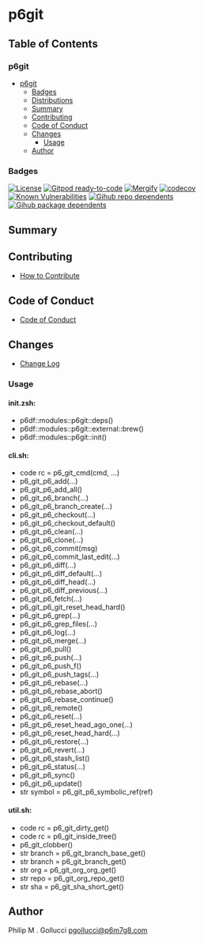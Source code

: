 # p6git

## Table of Contents


### p6git
- [p6git](#p6git)
  - [Badges](#badges)
  - [Distributions](#distributions)
  - [Summary](#summary)
  - [Contributing](#contributing)
  - [Code of Conduct](#code-of-conduct)
  - [Changes](#changes)
    - [Usage](#usage)
  - [Author](#author)

### Badges

[![License](https://img.shields.io/badge/License-Apache%202.0-yellowgreen.svg)](https://opensource.org/licenses/Apache-2.0)
[![Gitpod ready-to-code](https://img.shields.io/badge/Gitpod-ready--to--code-blue?logo=gitpod)](https://gitpod.io/#https://github.com/p6m7g8/p6git)
[![Mergify](https://img.shields.io/endpoint.svg?url=https://gh.mergify.io/badges/p6m7g8/p6git/&style=flat)](https://mergify.io)
[![codecov](https://codecov.io/gh/p6m7g8/p6git/branch/master/graph/badge.svg?token=14Yj1fZbew)](https://codecov.io/gh/p6m7g8/p6git)
[![Known Vulnerabilities](https://snyk.io/test/github/p6m7g8/p6git/badge.svg?targetFile=package.json)](https://snyk.io/test/github/p6m7g8/p6git?targetFile=package.json)
[![Gihub repo dependents](https://badgen.net/github/dependents-repo/p6m7g8/p6git)](https://github.com/p6m7g8/p6git/network/dependents?dependent_type=REPOSITORY)
[![Gihub package dependents](https://badgen.net/github/dependents-pkg/p6m7g8/p6git)](https://github.com/p6m7g8/p6git/network/dependents?dependent_type=PACKAGE)

## Summary

## Contributing

- [How to Contribute](CONTRIBUTING.md)

## Code of Conduct

- [Code of Conduct](CODE_OF_CONDUCT.md)

## Changes

- [Change Log](CHANGELOG.md)

### Usage

#### init.zsh:

- p6df::modules::p6git::deps()
- p6df::modules::p6git::external::brew()
- p6df::modules::p6git::init()

#### cli.sh:

- code rc = p6_git_cmd(cmd, ...)
- p6_git_p6_add(...)
- p6_git_p6_add_all()
- p6_git_p6_branch(...)
- p6_git_p6_branch_create(...)
- p6_git_p6_checkout(...)
- p6_git_p6_checkout_default()
- p6_git_p6_clean(...)
- p6_git_p6_clone(...)
- p6_git_p6_commit(msg)
- p6_git_p6_commit_last_edit(...)
- p6_git_p6_diff(...)
- p6_git_p6_diff_default(...)
- p6_git_p6_diff_head(...)
- p6_git_p6_diff_previous(...)
- p6_git_p6_fetch(...)
- p6_git_p6_git_reset_head_hard()
- p6_git_p6_grep(...)
- p6_git_p6_grep_files(...)
- p6_git_p6_log(...)
- p6_git_p6_merge(...)
- p6_git_p6_pull()
- p6_git_p6_push(...)
- p6_git_p6_push_f()
- p6_git_p6_push_tags(...)
- p6_git_p6_rebase(...)
- p6_git_p6_rebase_abort()
- p6_git_p6_rebase_continue()
- p6_git_p6_remote()
- p6_git_p6_reset(...)
- p6_git_p6_reset_head_ago_one(...)
- p6_git_p6_reset_head_hard(...)
- p6_git_p6_restore(...)
- p6_git_p6_revert(...)
- p6_git_p6_stash_list()
- p6_git_p6_status(...)
- p6_git_p6_sync()
- p6_git_p6_update()
- str symbol = p6_git_p6_symbolic_ref(ref)

#### util.sh:

- code rc = p6_git_dirty_get()
- code rc = p6_git_inside_tree()
- p6_git_clobber()
- str branch = p6_git_branch_base_get()
- str branch = p6_git_branch_get()
- str org = p6_git_org_org_get()
- str repo = p6_git_org_repo_get()
- str sha = p6_git_sha_short_get()


## Author

Philip M . Gollucci <pgollucci@p6m7g8.com>
